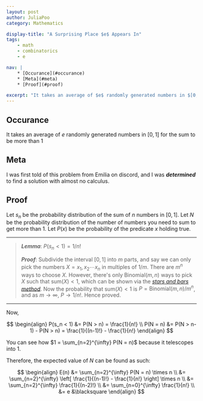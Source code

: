 ```yaml
---
layout: post
author: JuliaPoo
category: Mathematics

display-title: "A Surprising Place $e$ Appears In"
tags:
    - math
    - combinatorics
    - e

nav: |
    * [Occurance](#occurance)
    * [Meta](#meta)
    * [Proof](#proof)

excerpt: "It takes an average of $e$ randomly generated numbers in $[0,1]$ for the sum to be more than $1$"
---
```


## Occurance

It takes an average of $e$ randomly generated numbers in $[0,1]$ for the sum to be more than $1$

## Meta

I was first told of this problem from Emilia on discord, and I was **_determined_** to find a solution with almost no calculus.

## Proof

Let $s_n$ be the probability distribution of the sum of $n$ numbers in $[0,1]$. Let $N$ be the probability distribution of the number of numbers you need to sum to get more than $1$. Let $P(x)$ be the probability of the predicate $x$ holding true.

***

> **_Lemma_**: $P(s_n < 1) = 1/n!$
> 
> **_Proof_**: 
> Subdivide the interval $[0,1]$ into $m$ parts, and say we can only pick the numbers $X = {x_1,x_2\cdots x_n}$ in multiples of $1/m$. There are $m^n$ ways to choose $X$. However, there's only $\text{Binomial}(m,n)$ ways to pick $X$ such that $\text{sum}(X) < 1$, which can be shown via the [_stars and bars method_](https://en.wikipedia.org/wiki/Stars_and_bars_(combinatorics)). Now the probability that $\text{sum}(X)<1$ is $P = \text{Binomial}(m,n)/m^n$, and as $m\rightarrow \infty$, $P\rightarrow 1/n!$. Hence proved.

***

Now,

$$
\begin{align}
P(s_n < 1) &= P(N > n) = \frac{1}{n!} \\
P(N = n) &= P(N > n-1) - P(N > n) = \frac{1}{(n-1)!} - \frac{1}{n!}
\end{align}
$$

You can see how $1 = \sum_{n=2}^{\infty} P(N = n)$ because it telescopes into 1.

Therefore, the expected value of $N$ can be found as such:

$$
\begin{align}
E(n) &= \sum_{n=2}^{\infty} P(N = n) \times n \\
     &= \sum_{n=2}^{\infty} \left[ \frac{1}{(n-1)!} - \frac{1}{n!} \right] \times n \\
     &= \sum_{n=2}^{\infty} \frac{1}{(n-2)!} \\
     &= \sum_{n=0}^{\infty} \frac{1}{n!} \\
     &= e    &\blacksquare
\end{align}
$$